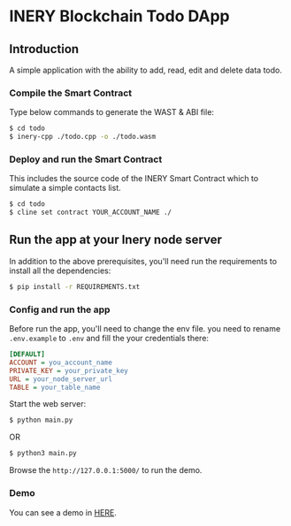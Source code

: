 # INERY Blockchain Todo DApp

## Introduction

A simple application with the ability to add, read, edit and delete data todo.

### Compile the Smart Contract

Type below commands to generate the WAST & ABI file:

```bash
$ cd todo
$ inery-cpp ./todo.cpp -o ./todo.wasm
```

### Deploy and run the Smart Contract

This includes the source code of the INERY Smart Contract which to simulate a simple contacts list.

```bash
$ cd todo
$ cline set contract YOUR_ACCOUNT_NAME ./
```

## Run the app at your Inery node server

In addition to the above prerequisites, you'll need run the requirements to install all the dependencies:

```bash
$ pip install -r REQUIREMENTS.txt
```

### Config and run the app

Before run the app, you'll need to change the env file. you need to rename `.env.example` to `.env` and fill the your credentials there:

```ini
[DEFAULT]
ACCOUNT = you_account_name
PRIVATE_KEY = your_private_key
URL = your_node_server_url
TABLE = your_table_name
```

Start the web server:

```bash
$ python main.py
```

OR

```bash
$ python3 main.py
```

Browse the `http://127.0.0.1:5000/` to run the demo.


### Demo
You can see a demo in [HERE](TBA).